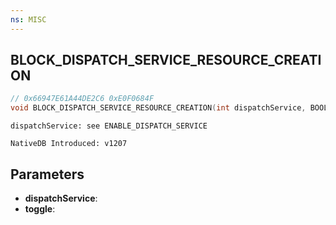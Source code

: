 ```yaml
---
ns: MISC
---
```

## BLOCK_DISPATCH_SERVICE_RESOURCE_CREATION

```c
// 0x66947E61A44DE2C6 0xE0F0684F
void BLOCK_DISPATCH_SERVICE_RESOURCE_CREATION(int dispatchService, BOOL toggle);
```

```
dispatchService: see ENABLE_DISPATCH_SERVICE

NativeDB Introduced: v1207
```

## Parameters
* **dispatchService**:
* **toggle**:
